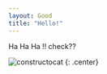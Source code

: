 ```yaml
---
layout: Good
title: "Hello!"
---
```


Ha Ha Ha !! check??

![constructocat](https://octodex.github.com/images/constructocat2.jpg)
{: .center}
